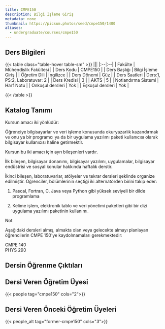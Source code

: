 ```yaml
---
title: CMPE150
description: Bilgi İşleme Giriş
metadata: none
thumbnail: https://picsum.photos/seed/cmpe150/1400
aliases:
  - undergraduate/courses/cmpe150
---
```


## Ders Bilgileri

<!-- prettier-ignore-start -->
{{< table class="table-hover table-sm" >}}
|||
|:--|:--|
| Fakülte | Mühendislik Fakültesi |
| Ders Kodu | CMPE150 |
| Ders Başlığı | Bilgi İşleme Giriş |
| Öğretim Dili | İngilizce |
| Ders Dönemi | Güz |
| Ders Saatleri | Ders:1, PS:2, Laboratuvar: 2 |
| Ders Kredisi | 3 |
| AKTS | 5 |
| Notlandırma Sistemi | Harf Notu |
| Önkoşul dersleri | Yok |
| Eşkoşul dersleri | Yok |

{{< /table >}}
<!-- prettier-ignore-end -->

## Katalog Tanımı

Kursun amacı iki yönlüdür:

Öğrenciye bilgisayarlar ve veri işleme konusunda okuryazarlık kazandırmak ve onu ya bir programcı ya da bir uygulama yazılımı paketi kullanıcısı olarak bilgisayar kullanıcısı haline getirmektir.

Kursun bu iki amacı için ayrı bileşenleri vardır.

İlk bileşen, bilgisayar donanımı, bilgisayar yazılımı, uygulamalar, bilgisayar endüstrisi ve sosyal konular hakkında haftalık derstir.

İkinci bileşen, laboratuvarlar, atölyeler ve tekrar dersleri şeklinde organize edilmiştir. Öğrenciler, bölümlerinin seçtiği iki alternatörden birini takip eder:

1) Pascal, Fortran, C, Java veya Python gibi yüksek seviyeli bir dilde programlama

2) Kelime işlem, elektronik tablo ve veri yönetimi paketleri gibi bir dizi uygulama yazılımı paketinin kullanımı.

Not

Aşağıdaki dersleri almış, almakta olan veya gelecekte almayı planlayan öğrencilerin CMPE 150'ye kaydolmamaları gerekmektedir:

CMPE 140  
PHYS 290

## Dersin Öğrenme Çıktıları


## Dersi Veren Öğretim Üyesi

{{< people tag="cmpe150" cols="2">}}

## Dersi Veren Önceki Öğretim Üyeleri

{{< people_alt tag="former-cmpe150" cols="3">}}
